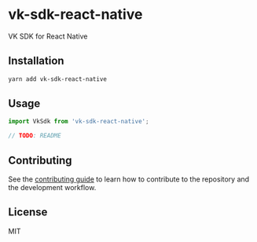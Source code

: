 # vk-sdk-react-native

VK SDK for React Native

## Installation

```sh
yarn add vk-sdk-react-native
```

## Usage

```js
import VkSdk from 'vk-sdk-react-native';

// TODO: README
```

## Contributing

See the [contributing guide](CONTRIBUTING.md) to learn how to contribute to the repository and the development workflow.

## License

MIT
